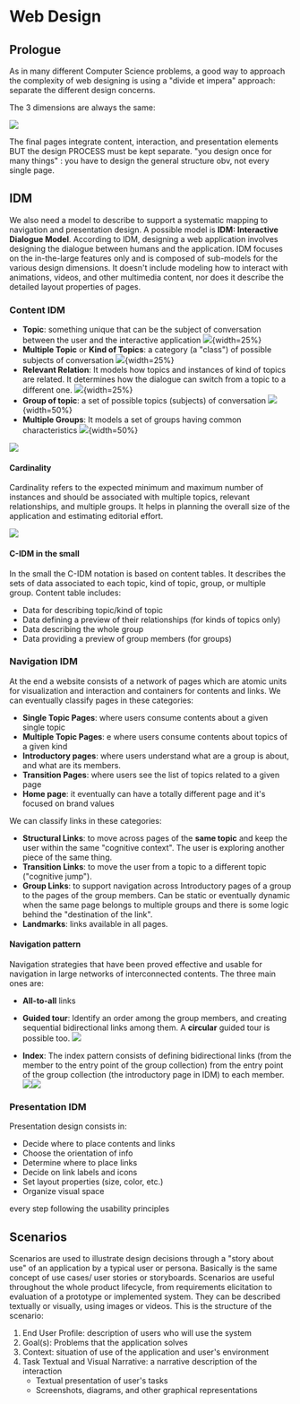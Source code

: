 
# Web Design

## Prologue

As in many different Computer Science problems, a good way to approach the complexity of web designing is using a "divide et impera" approach: separate the different design concerns. 

The 3 dimensions are always the same: 

![](images/82db4b76dd5619ee05348fd704fcf5ae.png)


The final pages integrate content, interaction, and presentation elements BUT the design PROCESS must be kept separate. "you design once for many things" : you have to design the general structure obv, not every single page. 

## IDM 

We also need a model to describe to support a systematic mapping to navigation and presentation design. A possible model is **IDM: Interactive Dialogue Model**. 
According to IDM, designing a web application involves designing the dialogue between humans and the application. IDM focuses on the in-the-large features only and is composed of sub-models for the various design dimensions. It doesn't include modeling how to interact with animations, videos, and other multimedia content, nor does it describe the detailed layout properties of pages.

### Content IDM 

- **Topic**: something unique that can be the subject of conversation between the user and the interactive application
![](images/26df9cd5a202fabfd46cbba241161e4b.png){width=25%}
- **Multiple Topic** or **Kind of Topics**: a category (a "class") of possible subjects of conversation 
![](images/6ff2cc745cfd90145d66586fb84a0540.png){width=25%}
- **Relevant Relation**: It models how topics and instances of kind of topics are related. It determines how the dialogue can switch from a topic to a different one.
![](images/52a2d263232798b774cae75faa00ebcc.png){width=25%}
- **Group of topic**: a set of possible topics (subjects) of conversation
![](images/ca66bdfb87a244c1a55197bd825e9753.png){width=50%}
- **Multiple Groups**: It models a set of groups having common characteristics
![](images/84dee7b2b0258f0a828e9e6d2bdb86ab.png){width=50%}

![](images/f76fefe6167af0f95d582847d836ff06.png)

#### Cardinality 

Cardinality refers to the expected minimum and maximum number of instances and should be associated with multiple topics, relevant relationships, and multiple groups. It helps in planning the overall size of the application and estimating editorial effort.

![](images/24eeea62742079cfd9e992f2d82892a8.png)



#### C-IDM in the small 

In the small the C-IDM notation is based on content tables. It describes the sets of data associated to each topic, kind of topic, group, or multiple group. Content table includes:

  - Data for describing topic/kind of topic
  - Data defining a preview of their relationships (for kinds of topics only)
  - Data describing the whole group
  - Data providing a preview of group members (for groups)

### Navigation IDM 

At the end a website consists of a network of pages  which are atomic units for visualization and interaction and containers for contents and links. 
We can eventually classify pages in these categories: 

- **Single Topic Pages**: where users consume contents about a given single topic
- **Multiple Topic Pages**: e where users consume contents about topics of a given kind
- **Introductory pages**: where users understand what are a group is about, and what are its members.
- **Transition Pages**: where users see the list of topics related to a given page
- **Home page**: it eventually can have a totally different page and it's focused on brand values

We can classify links in these categories: 

- **Structural Links**: to move across pages of the **same topic** and keep the user within the same "cognitive context". The user is exploring another piece of the same thing. 
- **Transition Links**: to move the user from a topic to a different topic ("cognitive jump"). 
- **Group Links**: to support navigation across Introductory pages of a group to the pages of the group members. Can be static or eventually dynamic when the same page belongs to multiple groups and there is some logic behind the "destination of the link". 
- **Landmarks**: links available in all pages. 

#### Navigation pattern 

Navigation strategies that have been proved effective and usable for navigation in large networks of interconnected contents. The three main ones are: 

- **All-to-all** links
- **Guided tour**: Identify an order among the group members, and creating sequential bidirectional links among them. A **circular** guided tour is possible too. 
![](images/Pasted%20image%2020230421190124.png)

- **Index**: The index pattern consists of defining bidirectional links (from the member to the entry point of the group collection) from the entry point of the group collection (the introductory page in IDM) to each member. ![](images/Pasted%20image%2020230421190141.png)![](images/Pasted%20image%2020230421190141.png)


### Presentation IDM 

Presentation design consists in:

- Decide where to place contents and links
- Choose the orientation of info
- Determine where to place links
- Decide on link labels and icons
- Set layout properties (size, color, etc.)
- Organize visual space

every step following the usability principles


## Scenarios 

Scenarios are used to illustrate design decisions through a "story about use" of an application by a typical user or persona. Basically is the same concept of use cases/ user stories or storyboards.
Scenarios are useful throughout the whole product lifecycle, from requirements elicitation to evaluation of a prototype or implemented system. They can be described textually or visually, using images or videos.
This is the structure of the scenario:

1. End User Profile: description of users who will use the system
2. Goal(s): Problems that the application solves
3. Context: situation of use of the application and user's environment
4. Task Textual and Visual Narrative: a narrative description of the interaction
	- Textual presentation of user's tasks
	- Screenshots, diagrams, and other graphical representations
